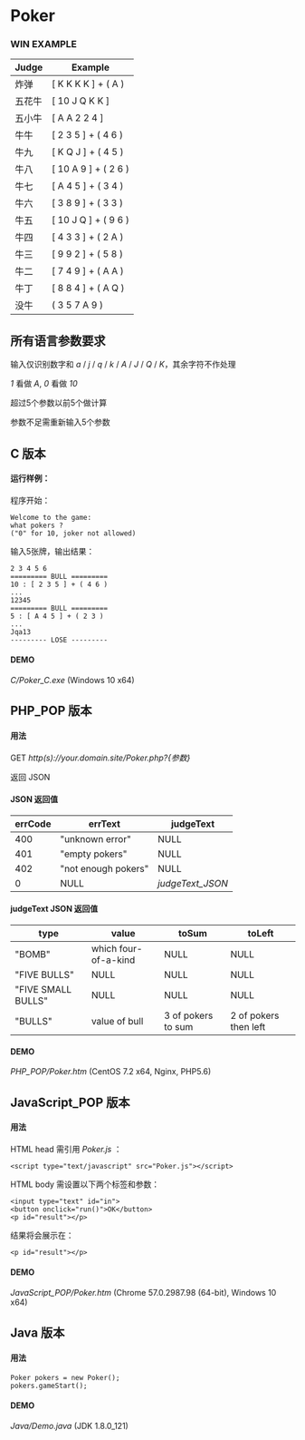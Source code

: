 # Poker
### WIN EXAMPLE
Judge | Example
--- | ---
炸弹 | [ K K K K ] + ( A )
五花牛 | [ 10 J Q K K ]
五小牛 | [ A A 2 2 4 ]
牛牛 | [ 2 3 5 ] + ( 4 6 )
牛九 | [ K Q J ] + ( 4 5 )
牛八 | [ 10 A 9 ] + ( 2 6 )
牛七 | [ A 4 5 ] + ( 3 4 )
牛六 | [ 3 8 9 ] + ( 3 3 )
牛五 | [ 10 J Q ] + ( 9 6 )
牛四 | [ 4 3 3 ] + ( 2 A )
牛三 | [ 9 9 2 ] + ( 5 8 )
牛二 | [ 7 4 9 ] + ( A A )
牛丁 | [ 8 8 4 ] + ( A Q )
没牛 | ( 3 5 7 A 9 )


## 所有语言参数要求

输入仅识别数字和 *a* / *j* / *q* / *k* / *A* / *J* / *Q* / *K*，其余字符不作处理

*1* 看做 *A*, *0* 看做 *10*

超过5个参数以前5个做计算

参数不足需重新输入5个参数

## C 版本

#### 运行样例：

程序开始：
```
Welcome to the game:
what pokers ?
("0" for 10, joker not allowed)
```
输入5张牌，输出结果：
```
2 3 4 5 6
========= BULL =========
10 : [ 2 3 5 ] + ( 4 6 )
...
12345
========= BULL =========
5 : [ A 4 5 ] + ( 2 3 )
...
Jqa13
--------- LOSE ---------
```

#### DEMO

*C/Poker_C.exe* (Windows 10 x64)

## PHP_POP 版本

#### 用法

GET *http(s)://your.domain.site/Poker.php?{参数}*

返回 JSON

#### JSON 返回值

errCode | errText | judgeText
--- | --- | ---
400 | "unknown error" | NULL
401 | "empty pokers" | NULL
402 | "not enough pokers" | NULL
0 | NULL | *judgeText_JSON*

#### judgeText JSON 返回值

type | value | toSum | toLeft
--- | --- | --- | ---
"BOMB" | which four-of-a-kind | NULL | NULL
"FIVE BULLS" | NULL | NULL | NULL | NULL
"FIVE SMALL BULLS" | NULL | NULL | NULL | NULL
"BULLS" | value of bull | 3 of pokers to sum | 2 of pokers then left

#### DEMO

*PHP_POP/Poker.htm*  (CentOS 7.2 x64, Nginx, PHP5.6)

## JavaScript_POP 版本

#### 用法

HTML head 需引用 *Poker.js* ：
```
<script type="text/javascript" src="Poker.js"></script>
```
HTML body 需设置以下两个标签和参数：
```
<input type="text" id="in">
<button onclick="run()">OK</button>
<p id="result"></p>
```
结果将会展示在：
```
<p id="result"></p>
```

#### DEMO

*JavaScript_POP/Poker.htm* (Chrome 57.0.2987.98 (64-bit), Windows 10 x64)

## Java 版本

#### 用法

```
Poker pokers = new Poker();
pokers.gameStart();
```

#### DEMO

*Java/Demo.java* (JDK 1.8.0_121)